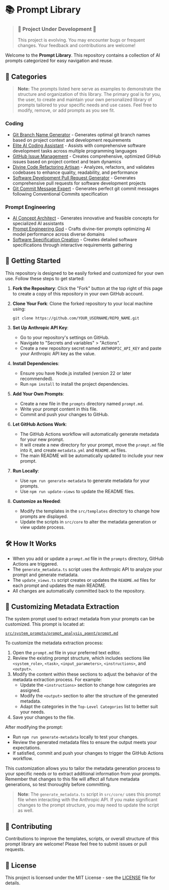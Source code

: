 # 📚 Prompt Library

> ### 🚧 **Project Under Development** 🚧
> 
> This project is evolving. You may encounter bugs or frequent changes. Your feedback and contributions are welcome!

Welcome to the **Prompt Library**. This repository contains a collection of AI prompts categorized for easy navigation and reuse.

## 📂 Categories

> **Note:** The prompts listed here serve as examples to demonstrate the structure and organization of this library. The primary goal is for you, the user, to create and maintain your own personalized library of prompts tailored to your specific needs and use cases. Feel free to modify, remove, or add prompts as you see fit.

### Coding

- [Git Branch Name Generator](prompts/git_branch_name_agent/README.md) - Generates optimal git branch names based on project context and development requirements
- [Elite AI Coding Assistant](prompts/coding_agent/README.md) - Assists with comprehensive software development tasks across multiple programming languages
- [GitHub Issue Management](prompts/github_issue_agent/README.md) - Creates comprehensive, optimized GitHub issues based on project context and team dynamics
- [Divine Code Refactoring Artisan](prompts/code_refactoring_agent/README.md) - Analyzes, refactors, and validates codebases to enhance quality, readability, and performance
- [Software Development Pull Request Generator](prompts/software_dev_pr_agent/README.md) - Generates comprehensive pull requests for software development projects
- [Git Commit Message Expert](prompts/git_commit_message_agent/README.md) - Generates perfect git commit messages following Conventional Commits specification

### Prompt Engineering

- [AI Concept Architect](prompts/ai_concept_architect_agent/README.md) - Generates innovative and feasible concepts for specialized AI assistants
- [Prompt Engineering God](prompts/prompt_engineering_agent/README.md) - Crafts divine-tier prompts optimizing AI model performance across diverse domains
- [Software Specification Creation](prompts/software_spec_agent/README.md) - Creates detailed software specifications through interactive requirements gathering

## 🚀 Getting Started

This repository is designed to be easily forked and customized for your own use. Follow these steps to get started:

1. **Fork the Repository**: Click the "Fork" button at the top right of this page to create a copy of this repository in your own GitHub account.

2. **Clone Your Fork**: Clone the forked repository to your local machine using:

   ```
   git clone https://github.com/YOUR_USERNAME/REPO_NAME.git
   ```

3. **Set Up Anthropic API Key**:
   - Go to your repository's settings on GitHub.
   - Navigate to "Secrets and variables" > "Actions".
   - Create a new repository secret named `ANTHROPIC_API_KEY` and paste your Anthropic API key as the value.

4. **Install Dependencies**:
   - Ensure you have Node.js installed (version 22 or later recommended).
   - Run `npm install` to install the project dependencies.

5. **Add Your Own Prompts**:
   - Create a new file in the `prompts` directory named `prompt.md`.
   - Write your prompt content in this file.
   - Commit and push your changes to GitHub.

6. **Let GitHub Actions Work**:
   - The GitHub Actions workflow will automatically generate metadata for your new prompt.
   - It will create a new directory for your prompt, move the `prompt.md` file into it, and create `metadata.yml` and `README.md` files.
   - The main README will be automatically updated to include your new prompt.

7. **Run Locally**:
   - Use `npm run generate-metadata` to generate metadata for your prompts.
   - Use `npm run update-views` to update the README files.

8. **Customize as Needed**:
   - Modify the templates in the `src/templates` directory to change how prompts are displayed.
   - Update the scripts in `src/core` to alter the metadata generation or view update process.

## 🛠️ How It Works

- When you add or update a `prompt.md` file in the `prompts` directory, GitHub Actions are triggered.
- The `generate_metadata.ts` script uses the Anthropic API to analyze your prompt and generate metadata.
- The `update_views.ts` script creates or updates the `README.md` files for each prompt and updates the main README.
- All changes are automatically committed back to the repository.

## 🔧 Customizing Metadata Extraction

The system prompt used to extract metadata from your prompts can be customized. This prompt is located at:

[`src/system_prompts/prompt_analysis_agent/prompt.md`](src/system_prompts/prompt_analysis_agent/prompt.md)

To customize the metadata extraction process:

1. Open the `prompt.md` file in your preferred text editor.
2. Review the existing prompt structure, which includes sections like `<system_role>`, `<task>`, `<input_parameters>`, `<instructions>`, and `<output>`.
3. Modify the content within these sections to adjust the behavior of the metadata extraction process. For example:
   - Update the `<instructions>` section to change how categories are assigned.
   - Modify the `<output>` section to alter the structure of the generated metadata.
   - Adapt the categories in the `Top-Level Categories` list to better suit your needs.
4. Save your changes to the file.

After modifying the prompt:

- Run `npm run generate-metadata` locally to test your changes.
- Review the generated metadata files to ensure the output meets your expectations.
- If satisfied, commit and push your changes to trigger the GitHub Actions workflow.

This customization allows you to tailor the metadata generation process to your specific needs or to extract additional information from your prompts. Remember that changes to this file will affect all future metadata generations, so test thoroughly before committing.

> **Note**: The `generate_metadata.ts` script in `src/core/` uses this prompt file when interacting with the Anthropic API. If you make significant changes to the prompt structure, you may need to update the script as well.

## 📝 Contributing

Contributions to improve the templates, scripts, or overall structure of this prompt library are welcome! Please feel free to submit issues or pull requests.

## 📄 License

This project is licensed under the MIT License - see the [LICENSE](LICENSE.md) file for details.
